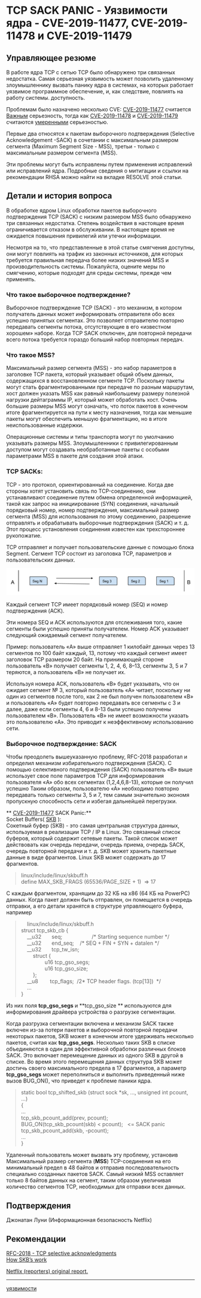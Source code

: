 # TCP SACK PANIC - Уязвимости ядра - CVE-2019-11477, CVE-2019-11478 и CVE-2019-11479

## Управляющее резюме

В работе ядра TCP с сетью TCP было обнаружено три связанных недостатка. Самая серьезная уязвимость может позволить удаленному злоумышленнику вызвать панику ядра в системах, на которых работает уязвимое программное обеспечение, и, как следствие, повлиять на работу системы. доступность.

Проблемам было назначено несколько CVE: [CVE-2019-11477](https://access.redhat.com/security/cve/CVE-2019-11477) считается [Важным](https://access.redhat.com/security/updates/classification/) серьезность, тогда как [CVE-2019-11478](http://access.redhat.com/security/cve/CVE-2019-11478) и [CVE-2019-11479](http://access.redhat.com/security/cve/CVE-2019-11479) считаются [умеренными](https://access.redhat.com/security/updates/classification/) серьезностью.

Первые два относятся к пакетам выборочного подтверждения (Selective Acknowledgement -SACK) в сочетании с максимальным размером сегмента (Maximum Segment Size - MSS), третьи - только с максимальным размером сегмента (MSS).

Эти проблемы могут быть исправлены путем применения исправлений или исправлений ядра. Подробные сведения о митигации и ссылки на рекомендации RHSA можно найти на вкладке RESOLVE этой статьи.

## Детали и история вопроса

В обработке ядром Linux обработки пакетов выборочного подтверждения TCP (SACK) с низким размером MSS было обнаружено три связанных недостатка. Степень воздействия в настоящее время ограничивается отказом в обслуживании. В настоящее время не ожидается повышения привилегий или утечки информации.

Несмотря на то, что представленные в этой статье смягчения доступны, они могут повлиять на трафик из законных источников, для которых требуется правильная передача более низких значений MSS и производительность системы. Пожалуйста, оцените меры по смягчению, которые подходят для среды системы, прежде чем применять.

### Что такое выборочное подтверждение?

Выборочное подтверждение TCP (SACK) - это механизм, в котором получатель данных может информировать отправителя обо всех успешно принятых сегментах. Это позволяет отправителю повторно передавать сегменты потока, отсутствующие в его «известном хорошем» наборе. Когда TCP SACK отключен, для повторной передачи всего потока требуется гораздо больший набор повторных передач.

### Что такое MSS?

Максимальный размер сегмента (MSS) - это набор параметров в заголовке TCP пакета, который указывает общий объем данных, содержащихся в восстановленном сегменте TCP.
Поскольку пакеты могут стать фрагментированными при передаче по разным маршрутам, хост должен указать MSS как равный наибольшему размеру полезной нагрузки дейтаграммы IP, который может обработать хост. Очень большие размеры MSS могут означать, что поток пакетов в конечном итоге фрагментируется на пути к месту назначения, тогда как меньшие пакеты могут обеспечить меньшую фрагментацию, но в итоге неиспользованные издержки.

  
Операционные системы и типы транспорта могут по умолчанию указывать размеры MSS. Злоумышленники с привилегированным доступом могут создавать необработанные пакеты с особыми параметрами MSS в пакете для создания этой атаки.

### TCP SACKs:

TCP - это протокол, ориентированный на соединение. Когда две стороны хотят установить связь по TCP-соединению, они устанавливают соединение путем обмена определенной информацией, такой как запрос на инициирование (SYN) соединения, начальный порядковый номер, номер подтверждения, максимальный размер сегмента (MSS) для использования по этому соединению, разрешение отправлять и обрабатывать выборочные подтверждения (SACK) и т. д. Этот процесс установления соединения известен как трехстороннее рукопожатие.

TCP отправляет и получает пользовательские данные с помощью блока Segment. Сегмент TCP состоит из заголовка TCP, параметров и пользовательских данных.  

 ![TCP Segmentation](/images/30d0cfbfbb47c61657c9540b42ed5a4b.png)

Каждый сегмент TCP имеет порядковый номер (SEQ) и номер подтверждения (ACK).

Эти номера SEQ и ACK используются для отслеживания того, какие сегменты были успешно приняты получателем. Номер ACK указывает следующий ожидаемый сегмент получателем.

Пример: пользователь «A» выше отправляет 1 килобайт данных через 13 сегментов по 100 байт каждый, 13, потому что каждый сегмент имеет заголовок TCP размером 20 байт. На принимающей стороне пользователь «B» получает сегменты 1, 2, 4, 6, 8–13, сегменты 3, 5 и 7 теряются, а пользователь «B» не получает их.

Используя номера ACK, пользователь «B» будет указывать, что он ожидает сегмент № 3, который пользователь «A» читает, поскольку ни один из сегментов после того, как 2 не был получен пользователем «B» и пользователь «A» будет повторно передавать все сегменты с 3 и далее, даже если сегменты 4, 6 и 8-13 были успешно получены пользователем «B». Пользователь «B» не имеет возможности указать это пользователю «A». Это приводит к неэффективному использованию сети.

### Выборочное подтверждение: SACK

Чтобы преодолеть вышеуказанную проблему, RFC-2018 разработал и определил механизм избирательного подтверждения (SACK). С помощью селективного подтверждения (SACK) пользователь «B» выше использует свое поле параметров TCP для информирования пользователя «A» обо всех сегментах (1,2,4,6,8-13), которые он получил успешно Таким образом, пользователю «А» необходимо повторно передавать только сегменты 3, 5 и 7, тем самым значительно экономя пропускную способность сети и избегая дальнейшей перегрузки.

 ** [CVE-2019-11477](http://access.redhat.com/security/cve/CVE-2019-11477) SACK 
Panic:**   
Socket Buffers( [SKB](http://vger.kernel.org/~davem/skb_data.html) ):  
Сокетный буфер (SKB) - это самая центральная структура данных, используемая в реализации TCP / IP в Linux. Это связанный список буферов, который содержит сетевые пакеты. Такой список может действовать как очередь передачи, очередь приема, очередь SACK, очередь повторной передачи и т. д. SKB может хранить пакетные данные в виде фрагментов. Linux SKB может содержать до 17 фрагментов.

> linux/include/linux/skbuff.h  
> define MAX\_SKB\_FRAGS (65536/PAGE\_SIZE + 1)  => 17

С каждым фрагментом, хранящим до 32 КБ на x86 (64 КБ на PowerPC) данных. Когда пакет должен быть отправлен, он помещается в очередь отправки, а его детали хранятся в структуре управляющего буфера, например

>     linux/include/linux/skbuff.h  
> struct tcp\_skb\_cb {  
>     \_\_u32       seq;                    /\* Starting sequence number \*/  
>     \_\_u32       end\_seq;    /\* SEQ + FIN + SYN + datalen \*/  
>     \_\_u32       tcp\_tw\_isn;  
>         struct {  
>                 u16 tcp\_gso\_segs;  
>                 u16 tcp\_gso\_size;   
>         };  
>     \_\_u8        tcp\_flags;  /2\* TCP header flags. (tcp\[13\])  \*/  
>     …  
> }

Из них поля **tcp\_gso\_segs** и **tcp\_gso\_size ** используются для информирования драйвера устройства о разгрузке сегментации.

Когда разгрузка сегментации включена и механизм SACK также включен из-за потери пакетов и выборочной повторной передачи некоторых пакетов, SKB может в конечном итоге удерживать несколько пакетов, считая как **tcp\_gso\_segs**. Несколько таких SKB в списке объединяются в один для эффективной обработки различных блоков SACK. Это включает перемещение данных из одного SKB в другой в списке. Во время этого перемещения данных структура SKB может достичь своего максимального предела в 17 фрагментов, а параметр **tcp\_gso\_segs** может переполниться и выполнить приведенный ниже вызов BUG\_ON(), что приведет к проблеме паники ядра.

> static bool tcp\_shifted\_skb (struct sock \*sk, …, unsigned int pcount, ...)  
> {  
> ...  
> tcp\_skb\_pcount\_add(prev, pcount);  
> BUG\_ON(tcp\_skb\_pcount(skb) < pcount);   <= SACK panic  
> tcp\_skb\_pcount\_add(skb, -pcount);  
> …  
> }

Удаленный пользователь может вызвать эту проблему, установив Максимальный размер сегмента (**MSS**) TCP-соединения на его минимальный предел в 48 байтов и отправив последовательность специально созданных пакетов SACK. Самый низкий MSS оставляет только 8 байтов данных на сегмент, таким образом увеличивая количество сегментов TCP, необходимых для отправки всех данных.

## Подтверждения

Джонатан Луни (Информационная безопасность Netflix)

## Рекомендации
  
 [RFC-2018 - TCP selective acknowledgments](https://tools.ietf.org/html/rfc2018)    
 [How SKB’s work](http://vger.kernel.org/~davem/skb.html) 

 [Netflix (reporters) original report.](https://github.com/Netflix/security-bulletins/blob/master/advisories/third-party/2019-001.md)

**********
[уязвимости](/tags/%D1%83%D1%8F%D0%B7%D0%B2%D0%B8%D0%BC%D0%BE%D1%81%D1%82%D0%B8.md)
